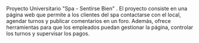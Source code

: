 Proyecto Universitario "Spa - Sentirse Bien" . 
El proyecto consiste en una página web que permite a los clientes del spa contactarse con el local, agendar turnos y publicar comentarios en un foro. Además, ofrece herramientas para que los empleados puedan gestionar la página, controlar los turnos y supervisar los pagos.
